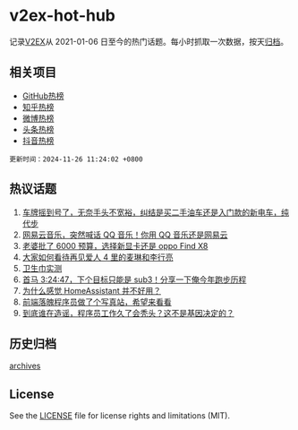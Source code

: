 # v2ex-hot-hub

 记录[V2EX](https://www.v2ex.com/)从 2021-01-06 日至今的热门话题。每小时抓取一次数据，按天[归档](archives)。
 
 ## 相关项目

- [GitHub热榜](https://github.com/lonnyzhang423/github-hot-hub)
- [知乎热榜](https://github.com/lonnyzhang423/zhihu-hot-hub)
- [微博热榜](https://github.com/lonnyzhang423/weibo-hot-hub)
- [头条热榜](https://github.com/lonnyzhang423/toutiao-hot-hub)
- [抖音热榜](https://github.com/lonnyzhang423/douyin-hot-hub)


 `更新时间：2024-11-26 11:24:02 +0800`

## 热议话题

1. [车牌摇到号了，无奈手头不宽裕，纠结是买二手油车还是入门款的新电车，纯代步](https://www.v2ex.com/t/1092377)
1. [网易云音乐，突然喊话 QQ 音乐！你用 QQ 音乐还是网易云](https://www.v2ex.com/t/1092401)
1. [老婆批了 6000 预算，选择新显卡还是 oppo Find X8](https://www.v2ex.com/t/1092504)
1. [大家如何看待再见爱人 4 里的麦琳和李行亮](https://www.v2ex.com/t/1092341)
1. [卫生巾实测](https://www.v2ex.com/t/1092629)
1. [首马 3:24:47，下个目标只能是 sub3！分享一下俺今年跑步历程](https://www.v2ex.com/t/1092354)
1. [为什么感觉 HomeAssistant 并不好用？](https://www.v2ex.com/t/1092415)
1. [前端落魄程序员做了个写真站，希望来看看](https://www.v2ex.com/t/1092456)
1. [到底谁在造谣，程序员工作久了会秃头？这不是基因决定的？](https://www.v2ex.com/t/1092343)

## 历史归档

[archives](archives)

## License

See the [LICENSE](LICENSE) file for license rights and limitations (MIT).
